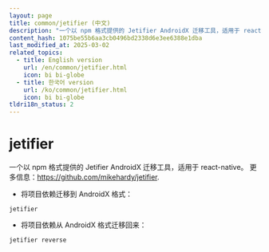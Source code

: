 ```yaml
---
layout: page
title: common/jetifier (中文)
description: "一个以 npm 格式提供的 Jetifier AndroidX 迁移工具，适用于 react-native。"
content_hash: 1075be55b6aa3cb0496bd2338d6e3ee6388e1dba
last_modified_at: 2025-03-02
related_topics:
  - title: English version
    url: /en/common/jetifier.html
    icon: bi bi-globe
  - title: 한국어 version
    url: /ko/common/jetifier.html
    icon: bi bi-globe
tldri18n_status: 2
---
```

# jetifier

一个以 npm 格式提供的 Jetifier AndroidX 迁移工具，适用于 react-native。
更多信息：<https://github.com/mikehardy/jetifier>.

- 将项目依赖迁移到 AndroidX 格式：

`jetifier`

- 将项目依赖从 AndroidX 格式迁移回来：

`jetifier reverse`
